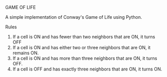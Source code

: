 GAME OF LIFE

A simple implementation of Conway's Game of Life using Python.

Rules
1) If a cell is ON and has fewer than two neighbors that are ON, it turns OFF
2) If a cell is ON and has either two or three neighbors that are ON, it remains ON.
3) If a cell is ON and has more than three neighbors that are ON, it turns OFF.
4) If a cell is OFF and has exactly three neighbors that are ON, it turns ON.